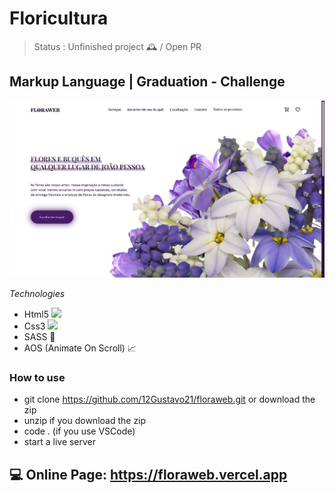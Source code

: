 # Floricultura

> Status : Unfinished project 🕰️ / Open PR

## Markup Language | Graduation - Challenge

<img width ='800px' src ='./assets/img/home-print.png' />

_Technologies_

+ Html5 <img width="15px" src="https://cdn-icons-png.flaticon.com/512/4943/4943029.png" />
+ Css3 <img width="15px" src="https://cdn-icons-png.flaticon.com/512/732/732190.png" />
+ SASS 🎨
+ AOS (Animate On Scroll) 📈

### How to use

- git clone https://github.com/12Gustavo21/floraweb.git or download the zip
- unzip if you download the zip
- code . (if you use VSCode)
- start a live server

## 💻 Online Page: https://floraweb.vercel.app